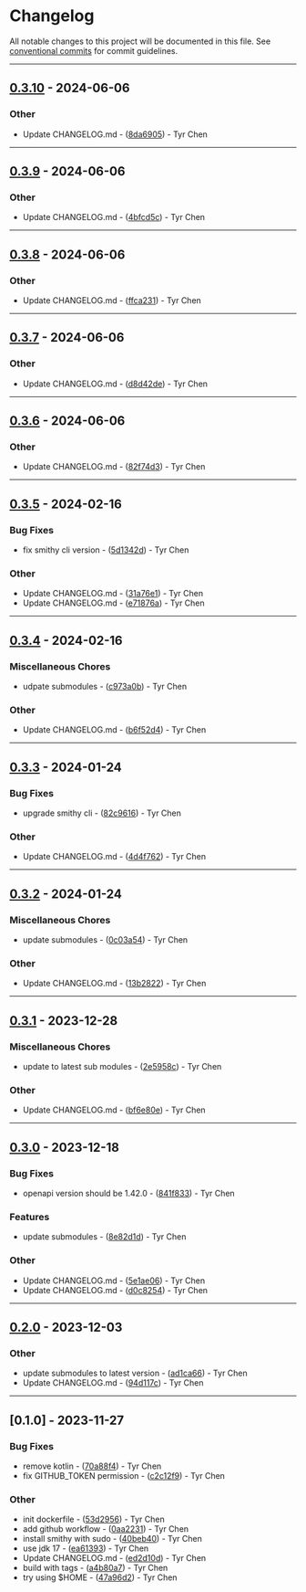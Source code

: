 # Changelog

All notable changes to this project will be documented in this file. See [conventional commits](https://www.conventionalcommits.org/) for commit guidelines.

---
## [0.3.10](https://github.com/tyrchen/smithy-docker/compare/v0.3.9..v0.3.10) - 2024-06-06

### Other

- Update CHANGELOG.md - ([8da6905](https://github.com/tyrchen/smithy-docker/commit/8da690574621fa7b2bc8b8b87641ef23abd5ce28)) - Tyr Chen

---
## [0.3.9](https://github.com/tyrchen/smithy-docker/compare/v0.3.8..v0.3.9) - 2024-06-06

### Other

- Update CHANGELOG.md - ([4bfcd5c](https://github.com/tyrchen/smithy-docker/commit/4bfcd5c7e10ed5c52e8a209ad72a9b143ea907ce)) - Tyr Chen

---
## [0.3.8](https://github.com/tyrchen/smithy-docker/compare/v0.3.7..v0.3.8) - 2024-06-06

### Other

- Update CHANGELOG.md - ([ffca231](https://github.com/tyrchen/smithy-docker/commit/ffca231f2b219092529489b7da1878e252c40dd2)) - Tyr Chen

---
## [0.3.7](https://github.com/tyrchen/smithy-docker/compare/v0.3.6..v0.3.7) - 2024-06-06

### Other

- Update CHANGELOG.md - ([d8d42de](https://github.com/tyrchen/smithy-docker/commit/d8d42def85695f08df8c9543d79c5ee8b32a30b3)) - Tyr Chen

---
## [0.3.6](https://github.com/tyrchen/smithy-docker/compare/v0.3.5..v0.3.6) - 2024-06-06

### Other

- Update CHANGELOG.md - ([82f74d3](https://github.com/tyrchen/smithy-docker/commit/82f74d3de828c4ef210eed13ac5860a4b7d1e56a)) - Tyr Chen

---
## [0.3.5](https://github.com/tyrchen/smithy-docker/compare/v0.3.4..v0.3.5) - 2024-02-16

### Bug Fixes

- fix smithy cli version - ([5d1342d](https://github.com/tyrchen/smithy-docker/commit/5d1342dda8a62408908a4a40522a5e16b46c0b38)) - Tyr Chen

### Other

- Update CHANGELOG.md - ([31a76e1](https://github.com/tyrchen/smithy-docker/commit/31a76e199c45250dcdcb19d763b9f394271665fe)) - Tyr Chen
- Update CHANGELOG.md - ([e71876a](https://github.com/tyrchen/smithy-docker/commit/e71876a1fbeb8ec7cc5790b15a8e347bf8b0ab26)) - Tyr Chen

---
## [0.3.4](https://github.com/tyrchen/smithy-docker/compare/v0.3.3..v0.3.4) - 2024-02-16

### Miscellaneous Chores

- udpate submodules - ([c973a0b](https://github.com/tyrchen/smithy-docker/commit/c973a0bd24b362aa653296a19832ef751558b8fd)) - Tyr Chen

### Other

- Update CHANGELOG.md - ([b6f52d4](https://github.com/tyrchen/smithy-docker/commit/b6f52d4d7eae4fffaa6db32870e6f113aa20a152)) - Tyr Chen

---
## [0.3.3](https://github.com/tyrchen/smithy-docker/compare/v0.3.2..v0.3.3) - 2024-01-24

### Bug Fixes

- upgrade smithy cli - ([82c9616](https://github.com/tyrchen/smithy-docker/commit/82c9616bbec12a94abdc3bbf2d8e3cb568be8aea)) - Tyr Chen

### Other

- Update CHANGELOG.md - ([4d4f762](https://github.com/tyrchen/smithy-docker/commit/4d4f76231b3386dbcb2ede0dcb6958b89ba6038f)) - Tyr Chen

---
## [0.3.2](https://github.com/tyrchen/smithy-docker/compare/v0.3.1..v0.3.2) - 2024-01-24

### Miscellaneous Chores

- update submodules - ([0c03a54](https://github.com/tyrchen/smithy-docker/commit/0c03a54857e30d2a364c3a72abe4c4e326d2d506)) - Tyr Chen

### Other

- Update CHANGELOG.md - ([13b2822](https://github.com/tyrchen/smithy-docker/commit/13b2822a6b66b0018e8d58af3708006c587cf86c)) - Tyr Chen

---
## [0.3.1](https://github.com/tyrchen/smithy-docker/compare/v0.3.0..v0.3.1) - 2023-12-28

### Miscellaneous Chores

- update to latest sub modules - ([2e5958c](https://github.com/tyrchen/smithy-docker/commit/2e5958ccb654875f842e4afee4d24b0eacc96064)) - Tyr Chen

### Other

- Update CHANGELOG.md - ([bf6e80e](https://github.com/tyrchen/smithy-docker/commit/bf6e80ea20232aba862d342d98e3d672a61d44f7)) - Tyr Chen

---
## [0.3.0](https://github.com/tyrchen/smithy-docker/compare/v0.2.0..v0.3.0) - 2023-12-18

### Bug Fixes

- openapi version should be 1.42.0 - ([841f833](https://github.com/tyrchen/smithy-docker/commit/841f833bca91392c9cf1394fcf9a7c77c55c9667)) - Tyr Chen

### Features

- update submodules - ([8e82d1d](https://github.com/tyrchen/smithy-docker/commit/8e82d1dbdcf389173ccd20f06148e0a98cdf9d63)) - Tyr Chen

### Other

- Update CHANGELOG.md - ([5e1ae06](https://github.com/tyrchen/smithy-docker/commit/5e1ae0652868ca3d5be5044d22a68627bbeb7d10)) - Tyr Chen
- Update CHANGELOG.md - ([d0c8254](https://github.com/tyrchen/smithy-docker/commit/d0c82540ce713890416eb3ccf10fd0fa61bf204d)) - Tyr Chen

---
## [0.2.0](https://github.com/tyrchen/smithy-docker/compare/v0.1.0..v0.2.0) - 2023-12-03

### Other

- update submodules to latest version - ([ad1ca66](https://github.com/tyrchen/smithy-docker/commit/ad1ca66d5d85e999cf185d059813d54f5ce5d648)) - Tyr Chen
- Update CHANGELOG.md - ([94d117c](https://github.com/tyrchen/smithy-docker/commit/94d117c28811c0db5b910789cabf737b50c74bc8)) - Tyr Chen

---
## [0.1.0] - 2023-11-27

### Bug Fixes

- remove kotlin - ([70a88f4](https://github.com/tyrchen/smithy-docker/commit/70a88f4705dea3abf23c1f0ae98eaeff0003feb8)) - Tyr Chen
- fix GITHUB_TOKEN permission - ([c2c12f9](https://github.com/tyrchen/smithy-docker/commit/c2c12f9ded8c75a4998dc06488e89ab9189caaa3)) - Tyr Chen

### Other

- init dockerfile - ([53d2956](https://github.com/tyrchen/smithy-docker/commit/53d2956001e84157aa3ebfd798cabaf82846a8b0)) - Tyr Chen
- add github workflow - ([0aa2231](https://github.com/tyrchen/smithy-docker/commit/0aa2231398a18784689c15a661fe3e9020750b95)) - Tyr Chen
- install smithy with sudo - ([40beb40](https://github.com/tyrchen/smithy-docker/commit/40beb40d1e3f7eef428f629d611d3d5dd04eea33)) - Tyr Chen
- use jdk 17 - ([ea61393](https://github.com/tyrchen/smithy-docker/commit/ea61393f63373fc6da8ccb136dbe1fab08d07e52)) - Tyr Chen
- Update CHANGELOG.md - ([ed2d10d](https://github.com/tyrchen/smithy-docker/commit/ed2d10d898f4b9600cc2ffe345c489422098d459)) - Tyr Chen
- build with tags - ([a4b80a7](https://github.com/tyrchen/smithy-docker/commit/a4b80a74299d701606c7da9c84551fcb03c2812a)) - Tyr Chen
- try using $HOME - ([47a96d2](https://github.com/tyrchen/smithy-docker/commit/47a96d2b3739d3ebd03c96ff6261f6cb2d4e5222)) - Tyr Chen

<!-- generated by git-cliff -->
